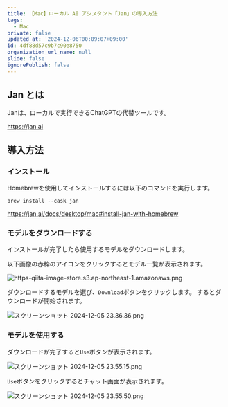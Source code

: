 ```yaml
---
title: 【Mac】ローカル AI アシスタント「Jan」の導入方法
tags:
  - Mac
private: false
updated_at: '2024-12-06T00:09:07+09:00'
id: 4df88d57c9b7c90e8750
organization_url_name: null
slide: false
ignorePublish: false
---
```

## Jan とは
Janは、ローカルで実行できるChatGPTの代替ツールです。

https://jan.ai

## 導入方法

### インストール

Homebrewを使用してインストールするには以下のコマンドを実行します。

```terminal
brew install --cask jan
```

https://jan.ai/docs/desktop/mac#install-jan-with-homebrew

### モデルをダウンロードする

インストールが完了したら使用するモデルをダウンロードします。

以下画像の赤枠のアイコンをクリックするとモデル一覧が表示されます。

![https-qiita-image-store.s3.ap-northeast-1.amazonaws.png](https://qiita-image-store.s3.ap-northeast-1.amazonaws.com/0/2342443/c233bb32-1740-efd2-62e3-7962b0ca68ee.png)

ダウンロードするモデルを選び、`Download`ボタンをクリックします。
するとダウンロードが開始されます。

![スクリーンショット 2024-12-05 23.36.36.png](https://qiita-image-store.s3.ap-northeast-1.amazonaws.com/0/2342443/0a4a5c69-b0d2-5193-b15b-8c7c0480045c.png)

### モデルを使用する

ダウンロードが完了すると`Use`ボタンが表示されます。

![スクリーンショット 2024-12-05 23.55.15.png](https://qiita-image-store.s3.ap-northeast-1.amazonaws.com/0/2342443/67c64208-9ebc-55b9-3fdf-cf757ee3c0df.png)

`Use`ボタンをクリックするとチャット画面が表示されます。

![スクリーンショット 2024-12-05 23.55.50.png](https://qiita-image-store.s3.ap-northeast-1.amazonaws.com/0/2342443/64a106fd-c90a-6f2d-d76e-a054002e5509.png)

